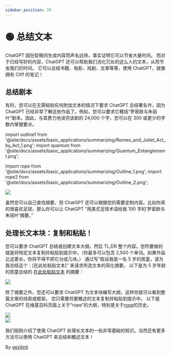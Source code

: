 ```yaml
---
sidebar_position: 70
---
```


# 🟢 总结文本

ChatGPT 因在眨眼间生成内容而声名远扬，事实证明它可以节省大量时间。 而对于已经写好的内容，ChatGPT 还可以帮助我们消化冗长的这么人的文本，从而节省我们的时间。 它可以总结书籍、电影、戏剧、文章等等，使用 ChatGPT，就像拥有 Cliff 的笔记！

## 总结剧本

有时，您可以在无需粘贴任何附加文本的情况下要求 ChatGPT 总结著名作，因为 ChatGPT 已经非常了解这些作品了。例如，您可以要求它概括“罗密欧与朱丽叶”剧本。因此，与其费力地读完该剧的 24,000 个字，您可以在 300 或更少的字数内掌握要点。


import outline1 from '@site/docs/assets/basic_applications/summarizing/Romeo_and_Juliet_Act_by_Act_1.png';
import quantum from '@site/docs/assets/basic_applications/summarizing/Quantum_Entanglement.png';

import rope from '@site/docs/assets/basic_applications/summarizing/Outline_1.png';
import rope2 from '@site/docs/assets/basic_applications/summarizing/Outline_2.png';

<div style={{textAlign: 'left'}}>
  <img src={outline1} style={{width: "750px"}} />
</div>

虽然您可以自己查找摘要，但 ChatGPT 还可以根据您的需要定制内容。比如你真的很喜欢足球，那么你可以让 ChatGPT “用美式足球术语给我 100 字的‘罗密欧与朱丽叶’摘要。”

## 处理长文本块：复制和粘贴！

您可以要求 ChatGPT 总结或创建文本大纲，然后 TL;DR 整个内容。您所要做的就是将特定文本复制并粘贴到提示中。（你最多可以包含 2,500 个单词。如果作品比这更长，你将不得不把它分成几块。） 通过写“假设我是一名 5 岁的孩童，请为我总结这个：[在此处粘贴文本]” 来请求所选文本的简化摘要。 以下是为 5 岁年龄的孩童总结的 [在此处粘贴文本](https://en.wikipedia.org/wiki/Quantum_entanglement#:~:text=vte-,Quantum%20entanglement,-is%20the%20phenomenon) 的摘要：

<div style={{textAlign: 'left'}}>
  <img src={quantum} style={{width: "750px"}} />
</div>

除了摘要之外，您还可以要求 ChatGPT 为文本块编写大纲，这样你就可以看到整篇文章的线索或框架。 您只需要将要概述的文本复制并粘贴到提示中。 以下是 ChatGPT 在维基百科页面上关于“rope”的大纲，特别是关于[rope](https://en.wikipedia.org/wiki/Rope#:~:text=to%20pull%20ropes.-,History,-Ancient%20Egyptians%20were)的历史。

<div style={{textAlign: 'left'}}>
  <img src={rope} style={{width: "750px"}} />
</div>

<div style={{textAlign: 'left'}}>
  <img src={rope2} style={{width: "750px"}} />
</div>

我们刚刚介绍了使用 ChatGPT 处理长文本的一些非常基础的知识。当然还有更多方法可以使用 ChatGPT 来总结和概述文本！

By [gezilinll](https://github.com/gezilinll).

